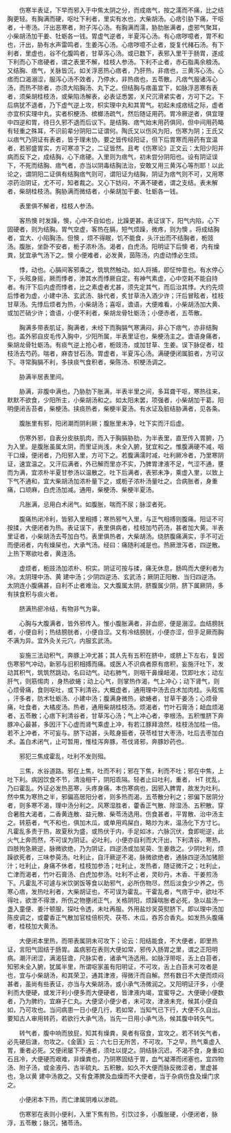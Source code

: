 <!-- { "loadSidebar": true } -->
　　伤寒半表证，下早而邪入于中焦太阴之分，而成痞气，按之濡而不痛，比之结胸更轻。有胸满而硬，呕吐下利者，里实有水也，大柴胡汤。心痞引胁下痛，干呕者，十枣汤。汗出恶寒者，附子泻心汤。有胸满而濡，胁肋胀满者，虚邪气聚耳，小柴胡汤加干姜、牡蛎各一钱。胃虚气逆者，半夏泻心汤。有心痞哕噫者，胃不和也，汗出，胁有水声雷鸣者，生姜泻心汤。心痞哕噫不止者，旋复代赭石汤。有下利者，里虚也，谷不化腹鸣者，甘草泻心汤。或已数下，表邪入里干于肠胃，遂成下利而心下痞硬者，谓之表里不解，桂枝人参汤。下利不止者，赤石脂禹余粮汤。又结胸、痞气，关脉皆沉，如关浮恶热心痞者，乃肝热，非痞也，三黄泻心汤。心痞而口渴溺涩，服泻心汤不效者，乃停水，非热痞也，五苓散。凡痞气服诸泻心汤，而热不除者，亦须大陷胸汤、丸下之。但结胸与痞虽宜下，如脉浮恶寒有表者，须柴胡桂枝汤，或柴陷汤解表，必表证悉罢，关尺沉滑紧实者，方可下之。下后病犹不退者，乃下虚气逆上攻，枳实理中丸和其胃气。初起未成痞结之际，虚者亦宜枳实理中丸，实者枳梗汤、槟榔汤疏气，然后随证用药。胃冷厥逆者，俱宜理中四逆和胃，待日久邪不退而后议下。是结胸、痞气始末用药俱同，但中间用药略有轻重之殊耳，不识前辈分阴阳二证谓何。陶氏又以伤风为阳，伤寒为阴；王氏又以痞气乃阴证有表者，皆于理未协。要之皆传经阳证，但下后胃寒而用药有宜温者，若邪盛胃实，方可寒凉下之，二证皆然。且考《伤寒论》正文云：太阳少阳并病而反下之，成结胸，心下痞硬。入里则为痞气，初未尝分阴阳也。设有阴证误下，不死而结胸、痞气者，亦当以阴毒结胸法治，安敢又用三黄泻心等剂耶！以此论之，谓阴阳二证俱有结胸痞气则可，谓阳证为结胸，阴证为痞气则不可，又用寒凉药治阴证，尤不可，知者裁之。又心下妨闷，不满不硬者，谓之支结。表未解者，柴胡桂枝汤。胸胁满而微结者，小柴胡加干姜、牡蛎各一钱。

　　表里俱不解者，桂枝人参汤。

　　客热懊 时发躁，懊，心中不自如也，比躁更甚。表证误下，阳气内陷，心下固硬者，则为结胸。胃气空虚，客热在膈，短气烦躁，微疼，则为懊 。将成结胸者，宜大、小陷胸汤。但懊 ，烦不得眠，饥不能食，头汗出而不结胸者，栀豉汤。腹胀，坐卧不安者，栀子浓朴汤。渴者，白虎汤。阳明证下后懊 者，内有燥粪，犹宜承气汤下之。懊 小便难者，必发黄，茵陈汤，内虚动悸必生烦。

　　悸，动也。心膈间客邪乘之，筑筑然触动。如人将捕，即怔忡意也。有水停心下，头眩身摇，厥而悸者，渗其水而悸厥自定。有神气素虚，心中空耗不能自持者。有汗下后内虚而悸者，比之素虚者尤甚，须先定其气，而后治其悸。大约先烦后悸者为虚，小建中汤、玄武汤、脉代者，炙甘草汤入酒少许；汗后冒眩者，桂枝甘草汤。先悸后烦者为热，小柴胡汤；喜呕，谵语，大便难看，小柴胡汤加大黄、或加芒硝少许；谵语，小便不利者，柴胡龙骨牡蛎汤；小便赤者，五苓散。

　　胸满多带表肌证，胸满者，未经下而胸膈气寒满闷，非心下痞气，亦非结胸也。盖外邪自皮毛传入胸中，少阳所属，半表里证也，柴梗汤主之。谵语身痛者，柴胡龙骨牡蛎汤。有痰气逆上抢心者，栀豉汤，或加甘草、生姜。误下脉促者，桂枝汤去芍药。喘者，麻杏甘石汤。胃虚者，半夏泻心汤。满硬便闭属脏者，方可议下。寻常胸膈不利，多挟痰气食积者，柴陈汤、枳梗汤调之。

　　胁满半居表里间。

　　胁满，非腹中满也，乃胁肋下胀满，半表半里之间，多耳聋干呕，寒热往来，默默不欲食，少阳所主，小柴胡汤和之。如太阳未罢，项强者，小柴胡加干葛。阳明便闭舌苔者，柴梗汤。挟痰热者，柴梗半夏汤。有水证及脏结胁满者，见各条。

　　腹胀里有邪，阳闭潮而阴利厥；腹胀里未净，吐下实而汗后虚。

　　伤寒外邪，自表分皮肤肌肉，而入于胸膈胁肋，为半表里，直至传入胃腑，乃为入里。是腹胀虽属太阴，而里证尚浅，未全入腑，犹宜和之。惟腹满硬不减，咽干口燥，便闭者，乃阳邪入里，方可下之。若腹满濡时减，吐利厥冷者，乃里寒阴证，速宜温之。又汗后满者，外已解而里亦不实，乃脾胃津液不足，气涩不通，壅而为满，宜浓朴半夏甘参汤以温散之。吐下后满者，表邪未净，乘虚入里，以致上下气不通和，宜大柴胡汤加浓朴量下之，或栀子浓朴汤量吐之。合病胀者，身重痛，口顽麻，白虎汤加减。通用，柴梗汤、柴梗半夏汤。

　　凡胀满，忌用白术闭气。如腹胀，喘而不尿；脉涩者死。

　　腹痛热闭冷利，皆邪入里相搏；寒热邪气入里，与正气相搏则腹痛。阳证不可按揉，大便闭者为热。表证误下，表里俱病者，桂枝加芍药汤，甚者加大黄。半表里证者，小柴胡汤去芩加白芍。表里俱热者，大柴胡汤。绕脐腹痛满实，手不可近而便闭者，内有燥屎也，大承气汤。经曰：痛随利减是也。热厥泄泻者，四逆散。上热下寒欲吐者，黄连汤。

　　虚烦者，栀豉汤加浓朴、枳实。阴证可按与揉，痛无休息，肠鸣而大便利者为冷。太阴理中汤、黄 建中汤；少阴四逆汤、玄武汤；厥阴正阳散、当归四逆汤。太阴连小腹痛甚，自利不止者难治。又大腹属太阴，脐腹属少阴，脐下属厥阴，多有挟食积与痰火者。

　　脐满热瘀冷结，有物非气为辜。

　　心胸与大腹满者，皆外邪传入。惟小腹胀满者，非血瘀，便是溺涩。血结膀胱者，小便自利；热结膀胱者，小便自涩。又有冷结膀胱，小便亦涩，但手足厥而胸不满为异。宜外灸关元穴，内服玄武汤。

　　妄施三法动积气，奔豚上冲尤甚；其人先有五积在脐中，或脐上下左右，复因伤寒邪气冲动，新邪与旧积相搏而痛。或医人不识病者原有痞积，妄施汗吐下，发动其积气，筑筑然跳动，名曰动气。动右肺气，则咽干鼻燥衄渴，饮即吐水；动左肝气，则筋惕肉 ，身热欲蜷；动上心气，则掌热作渴，气上冲心；动下肾气，则心烦骨痛，食则呕吐，或下利清谷。大概虚者，通用理中汤去白术加肉桂。头眩惕 ，汗多者，防术牡蛎汤、小建中汤；腹满身微热，欲蜷者，甘草干姜汤；心烦骨痛，吐食者，大橘皮汤。热者，通用柴胡桂枝汤。烦渴者，竹叶石膏汤；衄血烦渴者，五苓散；心痞下利清谷者，甘草泻心汤；气上冲心者，李根汤。五积惟脐下奔豚冲心最甚，多因汗下心虚而肾气乘虚上冲，有若江豚拜浪然，桂枝汤加桂一倍。若不上冲者，不可妄与。脐下动甚，头眩身振者，茯苓桂甘大枣汤，吐后去枣加白术。盖白术闭气，止可暂用，惟桂泻奔豚，苓伐肾邪，奔豚妙药也。

　　邪犯三焦成霍乱，吐利不发则殂。

　　三焦，水谷道路。邪在上焦，吐而不利；邪在下焦，利而不吐；邪在中焦，上吐下利。病因饮食不节，清浊相干，阴阳乖隔。轻者止曰吐利，重者， HT 扰乱，乃曰霍乱。外证必发热恶寒，头疼身痛，本伤寒病也，因邪入脾胃，故发为吐利。然中焦为寒热之半，邪偏高居阳分者，则多热而渴，五苓散分利之；邪偏下居阴分者，则多寒不渴，理中汤分利之。风寒湿胜者，藿香正气散、除湿汤、五积散。穿合暑胜大渴者，二香黄连散、益元散、柴苓汤选用。伤食甚者，平胃散、治中汤主之。转筋者，气不和也，俱加木瓜，或单用鸡屎白，略炒为末，温汤化下方寸匕。凡霍乱多责于热，故夏秋为盛，或热伏于内，手足如冰，六脉沉伏，食即呃逆，此火气上奔而然，不可误为阴证。必吐利，小便亦自利而大汗出，下利清谷，寒热，四肢拘急厥逆，脉微欲绝，乃为阴证，四逆汤或加吴萸、生姜救之。少阴吐利，烦躁欲死者，三味参萸汤。吐利止，自汗厥逆不渴，脉微欲绝者，通脉四逆汤加猪胆汁；吐利止，身痛不休者，桂枝加参汤；吐利止，发热者，随证微汗之；吐利止，亡津而渴者，竹叶石膏汤、白虎加参汤。吐利不止者，灵砂丹，木香、干姜煎汤下。凡霍乱不可遽与米饮粥饭等食以助邪气，必所伤物尽，然后淡食少少养之。伤寒心痞，发热吐利者，大柴胡证也，不可误为霍乱。干霍乱者，气痞于中，欲吐不得吐，欲泄不得泄，所伤之物壅闭正气，关格阴阳，烦躁喘胀者必死，急以盐汤一盏入童便、姜汁顿服，探吐令透，未吐再服。外用盐炒吴萸熨脐下。即以理中汤加陈皮调之，或藿香正气散加官桂倍枳壳、茯苓、木瓜，吞苏合香丸。如发热头腹痛者，桂枝加大黄汤。

　　大便闭本里热，而带表属阴未可攻下；论云：阳结能食，不大便者，即里热证，言阳气固结于肠胃。盖病邪在表则大便如常，邪传入肠胃之里，谓之正阳明病。潮汗闭涩，满渴狂谵，尺脉实者，诸承气汤选用。如脉浮带呕，舌上白苔者，知邪未全入腑，犹属半里，所谓呕家虽有阳明证，不可攻，舌上白苔未可攻者是也，宜与小柴胡汤，和其荣卫，通其津液，得微汗而自解。然有数日不大便而烦闷甚者，虽尚有些表证，亦当与大柴胡汤，或小承气汤微润之。又阳明证汗多，小便利而大便硬，或发汗利小便多而大便硬者，皆津液内竭，宜蜜导之。大便硬小便数者，乃为脾约，宜麻子仁丸。大便坚小便少者，未可攻，津液未充，候其小便自如，乃可攻也。当问病患一日小便几行，若如常，当知气已下行，大便不久自出。要知古人审用转药，若欲行大承气汤，当先一日用小承气汤，候其腹中转矢气。

　　转气者，腹中响而放屁，知其有燥粪，臭者有宿食，宜攻之。若不转矢气者，必先硬后溏，勿攻之。《金匮》云：六七日无所苦，不可攻。下之早，热气乘虚入胃，重者必死。又便闭屡下不通者，须吐以提之。阴结脉沉迟，不渴不食，身重如石且冷，大便硬而艰难，非燥粪也，乃阴寒固结于胃，血气凝滞而闭塞也，宜四物汤、附子汤，或金液丹、古半硫丸、五积散。如久不大便而脉反微涩者，里虚甚也，急以黄 建中汤救之。又有食滞脾及血燥而不大便者，当于杂病伤食及燥门求之。

　　小便闭本下热，而亡津属阴难以渗疏。

　　伤寒邪在表则小便利，入里下焦有热，引饮过多，小腹胀硬，小便闭者，脉浮，五苓散；脉沉，猪苓汤。

